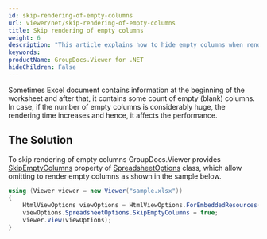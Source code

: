```yaml
---
id: skip-rendering-of-empty-columns
url: viewer/net/skip-rendering-of-empty-columns
title: Skip rendering of empty columns
weight: 6
description: "This article explains how to hide empty columns when rendering Spreadsheets with GroupDocs.Viewer within your .NET applications."
keywords: 
productName: GroupDocs.Viewer for .NET
hideChildren: False
---
```

Sometimes Excel document contains information at the beginning of the worksheet and after that, it contains some count of empty (blank) columns. In case, if the number of empty columns is considerably huge, the rendering time increases and hence, it affects the performance.

## The Solution

To skip rendering of empty columns GroupDocs.Viewer provides [SkipEmptyColumns](https://apireference.groupdocs.com/net/viewer/groupdocs.viewer.options/spreadsheetoptions/properties/skipemptycolumns) property of [SpreadsheetOptions](https://apireference.groupdocs.com/net/viewer/groupdocs.viewer.options/spreadsheetoptions) class, which allow omitting to render empty columns as shown in the sample below.

```csharp
using (Viewer viewer = new Viewer("sample.xlsx"))
{
    HtmlViewOptions viewOptions = HtmlViewOptions.ForEmbeddedResources();
    viewOptions.SpreadsheetOptions.SkipEmptyColumns = true;
    viewer.View(viewOptions);
}
```

